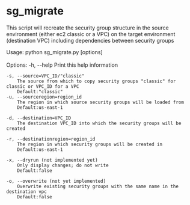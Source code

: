 # sg_migrate
This script will recreate the security group structure in the source environment (either ec2 classic or a VPC) on the
target environment (destination VPC) including dependencies between security groups 


Usage:
    python sg_migrate.py [options] <br><br>
Options:
    -h, --help
        Print this help information

    -s, --source=VPC_ID/"classic"
        The source from which to copy security groups "classic" for classic or VPC_ID for a VPC
        Default:"classic"
    -u, --sourceregion=region_id
        The region in which source security groups will be loaded from
        Default:us-east-1

    -d, --destination=VPC_ID
        The destination VPC_ID into which the security groups will be created

    -r, --destinationregion=region_id
        The region in which security groups will be created in
        Default:us-east-1

    -x, --dryrun (not implemented yet)
        Only display changes; do not write
        Default:false

    -o, --overwrite (not yet implemented)
        Overwrite existing security groups with the same name in the destination vpc
        Default:false
